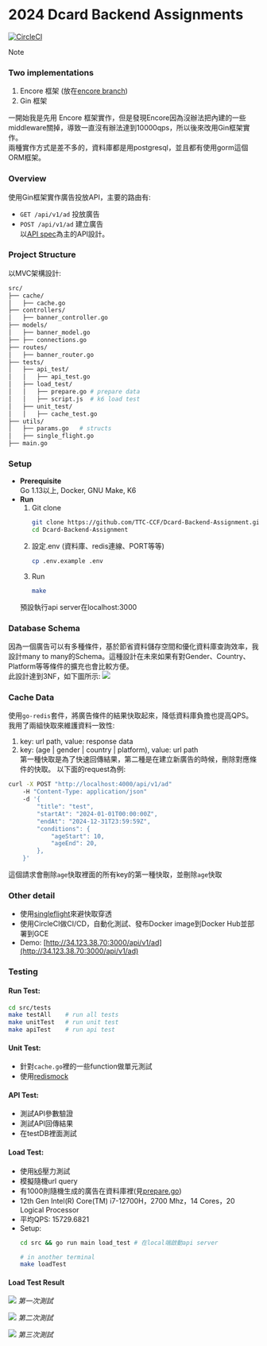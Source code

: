 # 2024 Dcard Backend Assignments
[![CircleCI](https://dl.circleci.com/status-badge/img/circleci/Ky61gJFZzdfdvn2P1SHRTu/YTLsFYdXP1yTuqBgS4413d/tree/master.svg?style=svg&circle-token=aec08a003b9d5aac71bcea0bb73dd80cf38676b3)](https://dl.circleci.com/status-badge/redirect/circleci/Ky61gJFZzdfdvn2P1SHRTu/YTLsFYdXP1yTuqBgS4413d/tree/master)
> [!NOTE]
> ### Two implementations
> 1. Encore 框架 (放在[encore branch](https://github.com/TTC-CCF/Dcard-Backend-Assignment/tree/encore))
> 2. Gin 框架  
>
> 一開始我是先用 Encore 框架實作，但是發現Encore因為沒辦法把內建的一些middleware關掉，導致一直沒有辦法達到10000qps，所以後來改用Gin框架實作。  
> 兩種實作方式是差不多的，資料庫都是用postgresql，並且都有使用gorm這個ORM框架。

### Overview
使用Gin框架實作廣告投放API，主要的路由有:
- `GET /api/v1/ad` 投放廣告
- `POST /api/v1/ad` 建立廣告  
以[API spec](https://drive.google.com/file/d/1dnDiBDen7FrzOAJdKZMDJg479IC77_zT/view?usp=sharing)為主的API設計。

### Project Structure
以MVC架構設計:
```bash
src/
├── cache/
│   ├── cache.go
├── controllers/
│   ├── banner_controller.go
├── models/
│   ├── banner_model.go
├── ├── connections.go
├── routes/
│   ├── banner_router.go
├── tests/
│   ├── api_test/
│   │   ├── api_test.go
│   ├── load_test/
│   │   ├── prepare.go # prepare data
│   │   ├── script.js  # k6 load test
│   ├── unit_test/
│   │   ├── cache_test.go
├── utils/
│   ├── params.go   # structs
│   ├── single_flight.go
├── main.go
```

### Setup
- **Prerequisite**  
    Go 1.13以上, Docker, GNU Make, K6
- **Run**  
    1. Git clone  
        ```bash
        git clone https://github.com/TTC-CCF/Dcard-Backend-Assignment.git
        cd Dcard-Backend-Assignment
        ```  
    2. 設定.env (資料庫、redis連線、PORT等等)  
        ```bash
        cp .env.example .env
        ```
    3. Run  
        ```bash
        make
        ```
    預設執行api server在localhost:3000
    

### Database Schema
因為一個廣告可以有多種條件，基於節省資料儲存空間和優化資料庫查詢效率，我設計many to many的Schema。這種設計在未來如果有對Gender、Country、Platform等等條件的擴充也會比較方便。  
此設計達到3NF，如下圖所示:
![](/assets/er_diagram.png)

### Cache Data
使用`go-redis`套件，將廣告條件的結果快取起來，降低資料庫負擔也提高QPS。
我用了兩組快取來維護資料一致性:
1. key: url path, value: response data
2. key: (age | gender | country | platform), value: url path  
第一種快取是為了快速回傳結果，第二種是在建立新廣告的時候，刪除對應條件的快取。
以下面的request為例:
```bash
curl -X POST "http://localhost:4000/api/v1/ad"
    -H "Content-Type: application/json"
    -d '{
        "title": "test",
        "startAt": "2024-01-01T00:00:00Z",
        "endAt": "2024-12-31T23:59:59Z",
        "conditions": {
            "ageStart": 10,
            "ageEnd": 20,
        },
    }'
```
這個請求會刪除`age`快取裡面的所有key的第一種快取，並刪除`age`快取

### Other detail
- 使用[singleflight](https://pkg.go.dev/golang.org/x/sync/singleflight)來避快取穿透
- 使用CircleCI做CI/CD，自動化測試、發布Docker image到Docker Hub並部署到GCE
- Demo: [http://34.123.38.70:3000/api/v1/ad](http://34.123.38.70:3000/api/v1/ad)

### Testing
#### Run Test:
```bash
cd src/tests
make testAll    # run all tests
make unitTest   # run unit test
make apiTest    # run api test
```  
#### Unit Test: 
- 針對`cache.go`裡的一些function做單元測試
- 使用[redismock](https://github.com/go-redis/redismock)
#### API Test:
- 測試API參數驗證
- 測試API回傳結果
- 在testDB裡面測試
#### Load Test:
- 使用[k6](https://k6.io/)壓力測試
- 模擬隨機url query
- 有1000則隨機生成的廣告在資料庫裡(見[prepare.go](/src/tests/load_test/prepare.go))
- 12th Gen Intel(R) Core(TM) i7-12700H，2700 Mhz，14 Cores，20 Logical Processor  
- 平均QPS: 15729.6821
- Setup:
    ```bash
    cd src && go run main load_test # 在local端啟動api server
    
    # in another terminal
    make loadTest
    ```

#### Load Test Result

![](/assets/loadtest1.png)
*第一次測試*

![](/assets/loadtest2.png)
*第二次測試*

![](/assets/loadtest3.png)
*第三次測試*

